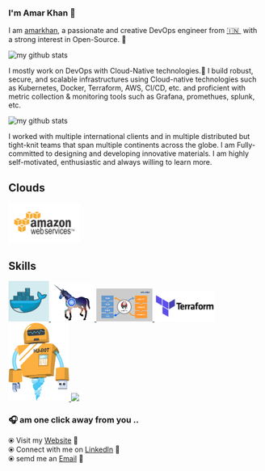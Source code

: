 

<!--
**amarkotasky/amarkotasky** is a ✨ _special_ ✨ repository because its `README.md` (this file) appears on your GitHub profile.

Here are some ideas to get you started:

- 🔭 I’m currently working on ...
- 🌱 I’m currently learning ...
- 👯 I’m looking to collaborate on ...
- 🤔 I’m looking for help with ...
- 💬 Ask me about ...
- 📫 How to reach me: ...
- 😄 Pronouns: ...
- ⚡ Fun fact: ...
-->
### I'm  Amar Khan 👋

I am [amarkhan](https://www.amarkhan.co.in/), a passionate and creative DevOps engineer from [🇮🇳 ](https://en.wikipedia.org/wiki/India)&nbsp;with a strong interest in Open-Source. 🎯 

![my github stats](https://github-readme-stats.vercel.app/api?username=amarkotasky&count_private=true&show_icons=true&theme=merko)

I mostly work on DevOps with Cloud-Native technologies.🚀 I build robust, secure, and scalable infrastructures using Cloud-native technologies such as Kubernetes, Docker, Terraform, AWS, CI/CD, etc. and proficient with metric collection & monitoring tools such as Grafana, promethues, splunk, etc.

![my github stats](https://github-readme-stats.vercel.app/api/top-langs/?username=amarkotasky&langs_count=8&layout=compact)


I worked with multiple international clients and in multiple distributed but tight-knit teams that span multiple continents across the globe. I am Fully-committed to designing and developing innovative materials. I am highly self-motivated, enthusiastic and always willing to learn more. 
## Clouds

<p float="left">
  <a href="https://aws.amazon.com/" target="_blank" >
    <img src="https://github.com/amarkotasky/amarkotasky/blob/main/static/aws.gif"  height="80" /> 
  </a>
 </p>

## Skills

<p float="left">
  <a href="https://www.docker.com/" target="_blank" >
    <img src="https://github.com/amarkotasky/amarkotasky/blob/main/static/gdocker.gif"  height="80" /> 
  </a>
  <a href="https://kubernetes.io/" target="_blank" >
    <img src="https://github.com/amarkotasky/amarkotasky/blob/main/static/kuber.gif"  height="75" />
  </a>
  <a href="https://www.jenkins.io/" target="_blank" >
    <img src="https://github.com/amarkotasky/amarkotasky/blob/main/static/Jenkins-4.gif"  height="65" />
  </a>
  <a href="https://www.terraform.io/" target="_blank" >
    <img src="https://github.com/amarkotasky/amarkotasky/blob/main/static/terraform.gif" width="120" />
  </a>
    <a href="https://hubot.github.com/" target="_blank" >
    <img src="https://github.com/amarkotasky/amarkotasky/blob/main/static/electric.gif" width="120" />
  </a>
    <a href="https://www.ansible.com/" target="_blank" >
    <img src="https://github.com/amarkotasky/amarkotasky/blob/main/static/ansible.gif" width="120" />
  </a>
 </p>
    

### 🎧 am one click away from you .. 

  ⦿ Visit my [Website](https://www.amarkhan.co.in) 🔮 <br>
  ⦿ Connect with me on [LinkedIn](https://www.linkedin.com/in/amar-khan/) 🎀 <br>
  ⦿ semd me an [Email](mailto:amarkotasky@gmail.com) 📧 <br>
